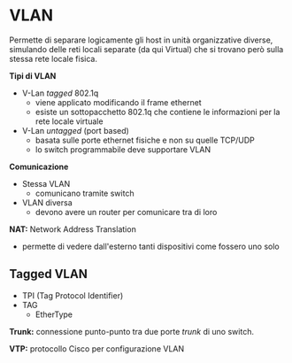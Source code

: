 # VLAN

Permette di separare logicamente gli host in unità organizzative diverse, simulando delle reti locali separate \(da qui Virtual\) che si trovano però sulla stessa rete locale fisica.

**Tipi di VLAN**

* V-Lan _tagged_ 802.1q
  * viene applicato modificando il frame ethernet
  * esiste un sottopacchetto 802.1q che contiene le informazioni per la rete locale virtuale
* V-Lan _untagged_ \(port based\)
  * basata sulle porte ethernet fisiche e non su quelle TCP/UDP
  * lo switch programmabile deve supportare VLAN

**Comunicazione**

* Stessa VLAN
  * comunicano tramite switch
* VLAN diversa
  * devono avere un router per comunicare tra di loro

**NAT:** Network Address Translation

* permette di vedere dall'esterno tanti dispositivi come fossero uno solo

## Tagged VLAN

* TPI \(Tag Protocol Identifier\)
* TAG
  * EtherType

**Trunk:** connessione punto-punto tra due porte _trunk_ di uno switch.

**VTP:** protocollo Cisco per configurazione VLAN

